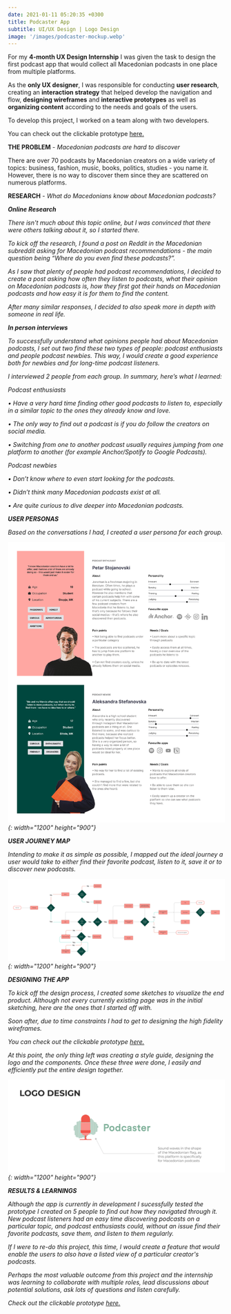 ```yaml
---
date: 2021-01-11 05:20:35 +0300
title: Podcaster App
subtitle: UI/UX Design | Logo Design
image: '/images/podcaster-mockup.webp'
---
```


For my __4-month UX Design Internship__ I was given the task to design the first podcast app that would collect all Macedonian podcasts in one place from multiple platforms. 

As the __only UX designer__, I was responsible for conducting __user research__, creating an __interaction strategy__ that helped develop the navigation and flow, __designing wireframes__ and __interactive prototypes__ as well as __organizing content__ according to the needs and goals of the users.

To develop this project, I worked on a team along with two developers.

You can check out the clickable prototype <a href="https://www.figma.com/proto/kwAki4HSqPpYMkdCXjVQXh/Podcaster?node-id=0%3A1&viewport=245%2C302%2C0.04&scaling=scale-down&starting-point-node-id=318%3A1091&show-proto-sidebar=1" target="_blank">here.</a>

<strong>THE PROBLEM</strong> - <i>Macedonian podcasts are hard to discover</i>

There are over 70 podcasts by Macedonian creators on a wide variety of topics: business, fashion, music, books, politics, studies - you name it. However, there is no way to discover them since they are scattered on numerous platforms. 

<strong>RESEARCH</strong> - <i>What do Macedonians know about Macedonian podcasts?<i>

___Online Research___

There isn't much about this topic online, but I was convinced that there were others talking about it, so I started there.

To kick off the research, I found a post on Reddit in the Macedonian subreddit asking for Macedonian podcast recommendations - the main question being “Where do you even find these podcasts?”. 

As I saw that plenty of people had podcast recommendations, I decided to create a post asking how often they listen to podcasts, what their opinion on Macedonian podcasts is, how they first got their hands on Macedonian podcasts and how easy it is for them to find the content.

After many similar responses, I decided to also speak more in depth with someone in real life.

<strong><i>In person interviews</i></strong>

To successfully understand what opinions people had about Macedonian podcasts, I set out two find these two types of people: podcast enthusiasts and people podcast newbies. This way, I would create a good experience both for newbies and for long-time podcast listeners.

I interviewed 2 people from each group. In summary, here’s what I learned:

<i>Podcast enthusiasts</i>

•   Have a very hard time finding other good podcasts to listen to, especially in a similar topic to the ones they already know and love.

•   The only way to find out a podcast is if you do follow the creators on social media.

•   Switching from one to another podcast usually requires jumping from one platform to another (for example Anchor/Spotify to Google Podcasts).

<i>Podcast newbies</i>

•   Don’t know where to even start looking for the podcasts.

•   Didn’t think many Macedonian podcasts exist at all.

•   Are quite curious to dive deeper into Macedonian podcasts.

<strong>USER PERSONAS</strong>

Based on the conversations I had, I created a user persona for each group.

![Two user personas](/images/user-personas.webp){: width="1200" height="900"}

<strong>USER JOURNEY MAP</strong>

Intending to make it as simple as possible, I mapped out the ideal journey a user would take to either find their favorite podcast, listen to it, save it or to discover new podcasts. 

![User journey map of the app](/images/user-flow-podcaster.png){: width="1200" height="900"}

<strong>DESIGNING THE APP</strong>

To kick off the design process, I created some sketches to visualize the end product. Although not every currently existing page was in the initial sketching, here are the ones that I started off with.

Soon after, due to time constraints I had to get to designing the high fidelity wireframes.

You can check out the clickable prototype <a href="https://www.figma.com/proto/kwAki4HSqPpYMkdCXjVQXh/Podcaster?node-id=0%3A1&viewport=245%2C302%2C0.04&scaling=scale-down&starting-point-node-id=318%3A1091&show-proto-sidebar=1" target="_blank">here.</a>

At this point, the only thing left was creating a style guide, designing the logo and the components. Once these three were done, I easily and efficiently put the entire design together.

![A breakdown of the podcaster logo](/images/logo.webp){: width="1200" height="900"}


<strong>RESULTS & LEARNINGS</strong>

Although the app is currently in development I sucessfully tested the prototype I created on 5 people to find out how they navigated through it. New podcast listeners had an easy time discovering podcasts on a particular topic, and podcast enthusiasts could, without an issue find their favorite podcasts, save them, and listen to them regularly.

If I were to re-do this project, this time, I would create a feature that would enable the users to also have a listed view of a particular creator's podcasts.

Perhaps the most valuable outcome from this project and the internship was learning to collaborate with multiple roles, lead discussions about potential solutions, ask lots of questions and listen carefully.

Check out the clickable prototype <a href="https://www.figma.com/proto/kwAki4HSqPpYMkdCXjVQXh/Podcaster?node-id=0%3A1&viewport=245%2C302%2C0.04&scaling=scale-down&starting-point-node-id=318%3A1091&show-proto-sidebar=1" target="_blank">here.</a>